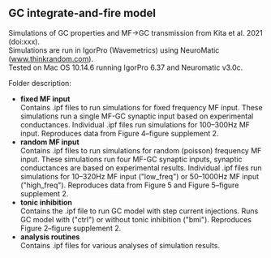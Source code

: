 ## GC integrate-and-fire model

Simulations of GC properties and MF->GC transmission from Kita et al. 2021 (doi:xxx).  
Simulations are run in IgorPro (Wavemetrics) using NeuroMatic (www.thinkrandom.com).  
Tested on Mac OS 10.14.6 running IgorPro 6.37 and Neuromatic v3.0c.  
  
Folder description:  
* __fixed MF input__  
Contains .ipf files to run simulations for fixed frequency MF input. These simulations run a single MF-GC synaptic input based on experimental conductances. Individual .ipf files run simulations for 100–300Hz MF input. Reproduces data from Figure 4–figure supplement 2.
* __random MF input__  
Contains .ipf files to run simulations for random (poisson) frequency MF input. These simulations run four MF-GC synaptic inputs, synaptic conductances are based on experimental results. Individual .ipf files run simulations for 10–320Hz MF input ("low_freq") or 50–1000Hz MF input ("high_freq"). Reproduces data from Figure 5 and Figure 5–figure supplement 2.  
* __tonic inhibition__  
Contains the .ipf file to run GC model with step current injections. Runs GC model with ("ctrl") or without tonic inhibition ("bmi"). Reproduces Figure 2–figure supplement 2.
* __analysis routines__  
Contains .ipf files for various analyses of simulation results.  


